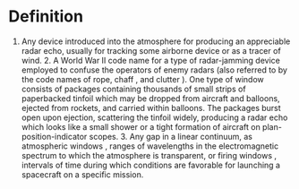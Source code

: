 # Definition

1.  Any device introduced into the atmosphere for producing an
    appreciable radar echo, usually for tracking some airborne device or
    as a tracer of wind. 2. A World War II code name for a type of
    radar-jamming device employed to confuse the operators of enemy
    radars (also referred to by the code names of rope, chaff , and
    clutter ). One type of window consists of packages containing
    thousands of small strips of paperbacked tinfoil which may be
    dropped from aircraft and balloons, ejected from rockets, and
    carried within balloons. The packages burst open upon ejection,
    scattering the tinfoil widely, producing a radar echo which looks
    like a small shower or a tight formation of aircraft on
    plan-position-indicator scopes. 3. Any gap in a linear continuum, as
    atmospheric windows , ranges of wavelengths in the electromagnetic
    spectrum to which the atmosphere is transparent, or firing windows ,
    intervals of time during which conditions are favorable for
    launching a spacecraft on a specific mission.
